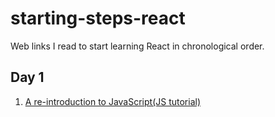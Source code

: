 # starting-steps-react
Web links I read to start learning React in chronological order.

## Day 1

1. [A re-introduction to JavaScript(JS tutorial)](https://developer.mozilla.org/en-US/docs/Web/JavaScript/A_re-introduction_to_JavaScript)
